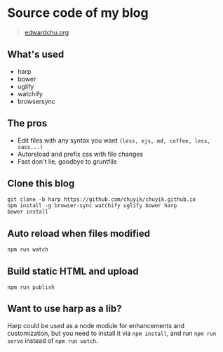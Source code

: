 # Source code of my blog
> <a href="http://edwardchu.org" target="_blank">edwardchu.org</a>


## What's used

- harp
- bower
- uglify
- watchify
- browsersync


## The pros
- Edit files with any syntax you want `(less, ejs, md, coffee, less, sass...)`
- Autoreload and prefix css with file changes
- Fast don't lie, goodbye to gruntfile


## Clone this blog
    git clone -b harp https://github.com/chuyik/chuyik.github.io
    npm install -g browser-sync watchify uglify bower harp
    bower install


## Auto reload when files modified
    npm run watch

## Build static HTML and upload
    npm run publish

## Want to use harp as a lib?
Harp could be used as a node module for enhancements and customization, but you need to install it via `npm install`, and run `npm run serve` instead of `npm run watch`.